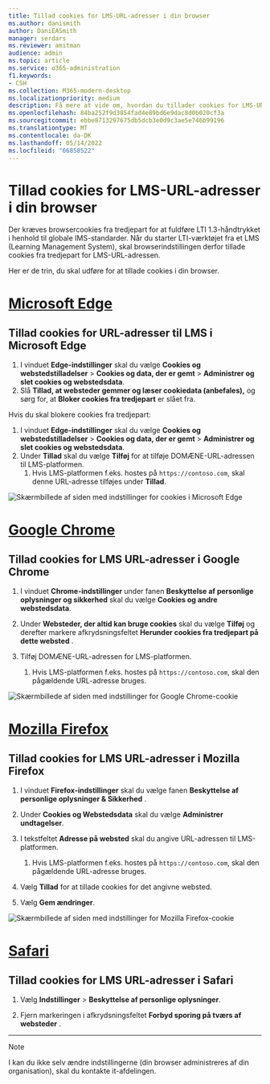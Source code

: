 ```yaml
---
title: Tillad cookies for LMS-URL-adresser i din browser
ms.author: danismith
author: DaniEASmith
manager: serdars
ms.reviewer: amitman
audience: admin
ms.topic: article
ms.service: o365-administration
f1.keywords:
- CSH
ms.collection: M365-modern-desktop
ms.localizationpriority: medium
description: Få mere at vide om, hvordan du tillader cookies for LMS-URL-adresser i Edge-, Chrome- og Firefox- og Safari-browsere.
ms.openlocfilehash: 84ba252f9d3854fad4e89bd6e9dac8d0b020cf3a
ms.sourcegitcommit: ebbe8713297675db5dcb3e0d9c3ae5e746b99196
ms.translationtype: MT
ms.contentlocale: da-DK
ms.lasthandoff: 05/14/2022
ms.locfileid: "66858522"
---
```

# <a name="allow-cookies-for-lms-urls-in-your-browser"></a>Tillad cookies for LMS-URL-adresser i din browser

Der kræves browsercookies fra tredjepart for at fuldføre LTI 1.3-håndtrykket i henhold til globale IMS-standarder. Når du starter LTI-værktøjet fra et LMS (Learning Management System), skal browserindstillingen derfor tillade cookies fra tredjepart for LMS-URL-adressen.

Her er de trin, du skal udføre for at tillade cookies i din browser.

# <a name="microsoft-edge"></a>[Microsoft Edge](#tab/edge)

## <a name="allow-cookies-for-lms-urls-in-microsoft-edge"></a>Tillad cookies for URL-adresser til LMS i Microsoft Edge

1. I vinduet **Edge-indstillinger** skal du vælge **Cookies og webstedstilladelser** > **Cookies og data, der er gemt** > **Administrer og slet cookies og webstedsdata**.
2. Slå **Tillad, at websteder gemmer og læser cookiedata (anbefales),** og sørg for, at **Bloker cookies fra tredjepart** er slået fra.

Hvis du skal blokere cookies fra tredjepart:

1. I vinduet **Edge-indstillinger** skal du vælge **Cookies og webstedstilladelser** > **Cookies og data, der er gemt** > **Administrer og slet cookies og webstedsdata**.
2. Under **Tillad** skal du vælge **Tilføj** for at tilføje DOMÆNE-URL-adressen til LMS-platformen.
   1. Hvis LMS-platformen f.eks. hostes på `https://contoso.com`, skal denne URL-adresse tilføjes under **Tillad**.

![Skærmbillede af siden med indstillinger for cookies i Microsoft Edge](media/edge-cookies.png)

# <a name="google-chrome"></a>[Google Chrome](#tab/chrome)

## <a name="allow-cookies-for-lms-urls-in-google-chrome"></a>Tillad cookies for LMS URL-adresser i Google Chrome

1. I vinduet **Chrome-indstillinger** under fanen **Beskyttelse af personlige oplysninger og sikkerhed** skal du vælge **Cookies og andre webstedsdata**.

2. Under **Websteder, der altid kan bruge cookies** skal du vælge **Tilføj** og derefter markere afkrydsningsfeltet **Herunder cookies fra tredjepart på dette websted** .

3. Tilføj DOMÆNE-URL-adressen for LMS-platformen.
   1. Hvis LMS-platformen f.eks. hostes på `https://contoso.com`, skal den pågældende URL-adresse bruges.

![Skærmbillede af siden med indstillinger for Google Chrome-cookie](media/chrome-cookies.png)

# <a name="mozilla-firefox"></a>[Mozilla Firefox](#tab/firefox)

## <a name="allow-cookies-for-lms-urls-in-mozilla-firefox"></a>Tillad cookies for LMS URL-adresser i Mozilla Firefox

1. I vinduet **Firefox-indstillinger** skal du vælge fanen **Beskyttelse af personlige oplysninger & Sikkerhed** .

2. Under **Cookies og Webstedsdata** skal du vælge **Administrer undtagelser**.

3. I tekstfeltet **Adresse på websted** skal du angive URL-adressen til LMS-platformen.
   1. Hvis LMS-platformen f.eks. hostes på `https://contoso.com`, skal den pågældende URL-adresse bruges.

4. Vælg **Tillad** for at tillade cookies for det angivne websted.

5. Vælg **Gem ændringer**.

![Skærmbillede af siden med indstillinger for Mozilla Firefox-cookie](media/firefox-cookies.png)

# <a name="safari"></a>[Safari](#tab/safari)

## <a name="allow-cookies-for-lms-urls-in-safari"></a>Tillad cookies for LMS URL-adresser i Safari

1. Vælg **Indstillinger** > **Beskyttelse af personlige oplysninger**.

2. Fjern markeringen i afkrydsningsfeltet **Forbyd sporing på tværs af websteder** .

---

> [!NOTE]
> I kan du ikke selv ændre indstillingerne (din browser administreres af din organisation), skal du kontakte it-afdelingen.
